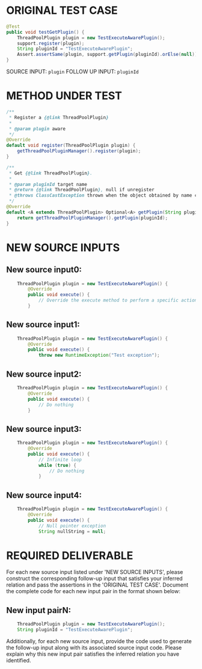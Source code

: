 # ORIGINAL TEST CASE
```java
@Test
public void testGetPlugin() {
    ThreadPoolPlugin plugin = new TestExecuteAwarePlugin();
    support.register(plugin);
    String pluginId = "TestExecuteAwarePlugin";
    Assert.assertSame(plugin, support.getPlugin(pluginId).orElse(null));
}

```
SOURCE INPUT: `plugin`
FOLLOW UP INPUT: `pluginId`


# METHOD UNDER TEST
```java
/**
 * Register a {@link ThreadPoolPlugin}
 *
 * @param plugin aware
 */
@Override
default void register(ThreadPoolPlugin plugin) {
    getThreadPoolPluginManager().register(plugin);
}

/**
 * Get {@link ThreadPoolPlugin}.
 *
 * @param pluginId target name
 * @return {@link ThreadPoolPlugin}, null if unregister
 * @throws ClassCastException thrown when the object obtained by name cannot be converted to target type
 */
@Override
default <A extends ThreadPoolPlugin> Optional<A> getPlugin(String pluginId) {
    return getThreadPoolPluginManager().getPlugin(pluginId);
}

```


# NEW SOURCE INPUTS
## New source input0:
```java
    ThreadPoolPlugin plugin = new TestExecuteAwarePlugin() {
        @Override
        public void execute() {
            // Override the execute method to perform a specific action
        }
```

## New source input1:
```java
    ThreadPoolPlugin plugin = new TestExecuteAwarePlugin() {
        @Override
        public void execute() {
            throw new RuntimeException("Test exception");
```

## New source input2:
```java
    ThreadPoolPlugin plugin = new TestExecuteAwarePlugin() {
        @Override
        public void execute() {
            // Do nothing
        }
```

## New source input3:
```java
    ThreadPoolPlugin plugin = new TestExecuteAwarePlugin() {
        @Override
        public void execute() {
            // Infinite loop
            while (true) {
                // Do nothing
            }
```

## New source input4:
```java
    ThreadPoolPlugin plugin = new TestExecuteAwarePlugin() {
        @Override
        public void execute() {
            // Null pointer exception
            String nullString = null;
```



# REQUIRED DELIVERABLE
For each new source input listed under 'NEW SOURCE INPUTS', please construct the corresponding follow-up input that satisfies your inferred relation and pass the assertions in the 'ORIGINAL TEST CASE'. Document the complete code for each new input pair in the format shown below:
## New input pairN:
```java
    ThreadPoolPlugin plugin = new TestExecuteAwarePlugin();
    String pluginId = "TestExecuteAwarePlugin";
```

Additionally, for each new source input, provide the code used to generate the follow-up input along with its associated source input code. Please explain why this new input pair satisfies the inferred relation you have identified.